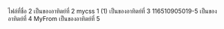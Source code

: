 ไฟล์ที่ชื่อ 2 เป็นของอาทิตย์ที่ 2 
mycss 1 (1) เป็นของอาทิตย์ที่ 3
116510905019-5 เป็นของอาทิตย์ที่ 4
MyFrom  เป็นของอาทิตย์ที่ 5
